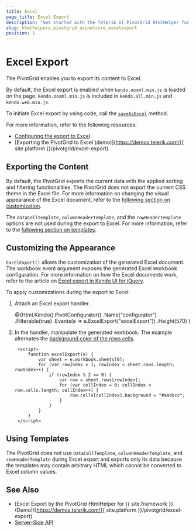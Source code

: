 ```yaml
---
title: Excel
page_title: Excel Export
description: "Get started with the Telerik UI PivotGrid HtmlHelper for {{ site.framework }} and learn how to export a Telerik UI PivotGrid HtmlHelper for {{ site.framework }} to Excel."
slug: htmlhelpers_pivotgrid_aspnetcore_excelexport
position: 1
---
```


# Excel Export

The PivotGrid enables you to export its content to Excel.

By default, the Excel export is enabled when `kendo.ooxml.min.js` is loaded on the page. `kendo.ooxml.min.js` is included in `kendo.all.min.js` and `kendo.web.min.js`.

To initiate Excel export by using code, call the [`saveAsExcel`](https://docs.telerik.com/kendo-ui/api/javascript/ui/pivotgrid/methods/saveasexcel) method.

For more information, refer to the following resources:
* [Configuring the export to Excel](https://docs.telerik.com/kendo-ui/api/javascript/ui/pivotgrid/methods/saveasexcel)
* [Exporting the PivotGrid to Excel (demo)](https://demos.telerik.com/{{ site.platform }}/pivotgrid/excel-export)

## Exporting the Content

By default, the PivotGrid exports the current data with the applied sorting and filtering functionalities. The PivotGrid does not export the current CSS theme in the Excel file. For more information on changing the visual appearance of the Excel document, refer to the [following section on customization](#customizing-the-appearance).

The `dataCellTemplate`, `columnHeaderTemplate`, and the `rowHeaderTemplate` options are not used during the export to Excel. For more information, refer to the [following section on templates](#using-templates).

## Customizing the Appearance

`ExcelExport()` allows the customization of the generated Excel document. The workbook event argument exposes the generated Excel workbook configuration. For more information on how the Excel documents work, refer to the article on [Excel export in Kendo UI for jQuery](https://docs.telerik.com/kendo-ui/framework/excel/introduction).

To apply customizations during the export to Excel:

1. Attach an Excel export handler.

    @(Html.Kendo().PivotConfigurator()
        .Name("configurator")
        .Filterable(true)
        .Events(e => e.ExcelExport("excelExport"))
        .Height(570)
    )

1. In the handler, manipulate the generated workbook. The example alternates the [background color of the rows cells](https://docs.telerik.com/kendo-ui/api/javascript/ooxml/workbook/configuration/sheets.rows.cells.background).

        <script>
            function excelExport(e) {
                var sheet = e.workbook.sheets[0];
                for (var rowIndex = 1; rowIndex < sheet.rows.length; rowIndex++) {
                    if (rowIndex % 2 == 0) {
                        var row = sheet.rows[rowIndex];
                        for (var cellIndex = 0; cellIndex < row.cells.length; cellIndex++) {
                            row.cells[cellIndex].background = "#aabbcc";
                        }
                    }
                }
            }
        </script>

## Using Templates

The PivotGrid does not use `dataCellTemplate`, `columnHeaderTemplate`, and `rowHeaderTemplate` during Excel export and exports only its data because the templates may contain arbitrary HTML which cannot be converted to Excel column values.

## See Also

* [Excel Export by the PivotGrid HtmlHelper for {{ site.framework }} (Demo)](https://demos.telerik.com/{{ site.platform }}/pivotgrid/excel-export)
* [Server-Side API](/api/pivotgrid)
